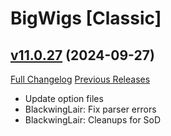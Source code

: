 # BigWigs [Classic]

## [v11.0.27](https://github.com/BigWigsMods/BigWigs_Classic/tree/v11.0.27) (2024-09-27)
[Full Changelog](https://github.com/BigWigsMods/BigWigs_Classic/compare/v11.0.26...v11.0.27) [Previous Releases](https://github.com/BigWigsMods/BigWigs_Classic/releases)

- Update option files  
- BlackwingLair: Fix parser errors  
- BlackwingLair: Cleanups for SoD  
